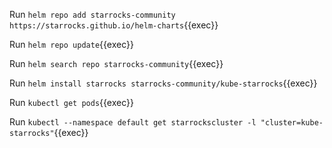 
Run `helm repo add starrocks-community https://starrocks.github.io/helm-charts`{{exec}}

Run `helm repo update`{{exec}}

Run `helm search repo starrocks-community`{{exec}}

Run `helm install starrocks starrocks-community/kube-starrocks`{{exec}}

Run `kubectl get pods`{{exec}}

Run `kubectl --namespace default get starrockscluster -l "cluster=kube-starrocks"`{{exec}}


